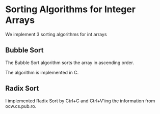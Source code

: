 # Sorting Algorithms for Integer Arrays

We implement 3 sorting algorithms for int arrays

## Bubble Sort

The Bubble Sort algorithm sorts the array in ascending order.

The algorithm is implemented in C.

## Radix Sort

I implemented Radix Sort by Ctrl+C and Ctrl+V'ing the information from ocw.cs.pub.ro.
